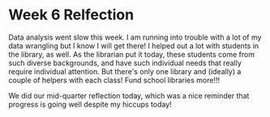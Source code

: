 # Week 6 Relfection

Data analysis went slow this week. I am running into trouble with a lot of my data wrangling but I know I will get there! I helped out a lot with students in the library, as well. As the librarian put it today, these students come from such diverse backgrounds, and have such individual needs that really require individual attention. But there's only one library and (ideally) a couple of helpers with each class! Fund school libraries more!!!

We did our mid-quarter reflection today, which was a nice reminder that progress is going well despite my hiccups today!
